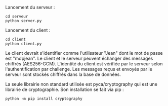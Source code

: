 Lancement du serveur :

    cd serveur
    python server.py

Lancement du client :

    cd client
    python client.py  

Le client devrait s'identifier comme l'utilisateur "Jean" dont le mot de passe est "mdpjean". Le client et le serveur peuvent échanger des messages chiffrés (AES256-GCM). L'identité du client est vérifiée par le serveur selon l'authentification par challenge. Les messages reçus et envoyés par le serveur sont stockés chiffrés dans la base de données.

La seule librairie non standard utilisée est pyca/cryptography qui est une librairie de cryptographie. Son installation se fait via pip :  

    python -m pip install cryptography
